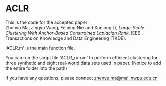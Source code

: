 # ACLR
This is the code for the accepted paper: <br />
Zhenyu Ma, Jingyu Wang, Feiping Nie and Xuelong Li, *Large-Scale Clustering With Anchor-Based Constrained Laplacian Rank*, IEEE Transactions on Knowledge and Data Engineering (TKDE).

'ACLR.m' is the main function file.

You can run the script file 'ACLR_run.m' to perform efficient clustering for three synthetic and eight real-world data sets used in paper. (Notice to add the entire folder into the path)

If you have any questions, please connect <u>zhenyu.ma@mail.nwpu.edu.cn</u>
